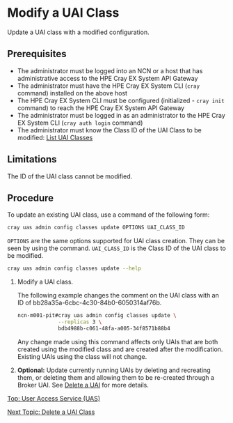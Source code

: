 # Modify a UAI Class

Update a UAI class with a modified configuration.

## Prerequisites

* The administrator must be logged into an NCN or a host that has administrative access to the HPE Cray EX System API Gateway
* The administrator must have the HPE Cray EX System CLI (`cray` command) installed on the above host
* The HPE Cray EX System CLI must be configured (initialized - `cray init` command) to reach the HPE Cray EX System API Gateway
* The administrator must be logged in as an administrator to the HPE Cray EX System CLI (`cray auth login` command)
* The administrator must know the Class ID of the UAI Class to be modified: [List UAI Classes](List_Available_UAI_Classes.md)

## Limitations

The ID of the UAI class cannot be modified.

## Procedure

To update an existing UAI class, use a command of the following form:

```bash
cray uas admin config classes update OPTIONS UAI_CLASS_ID
```

`OPTIONS` are the same options supported for UAI class creation. They can be seen by using the command.
`UAI_CLASS_ID` is the Class ID of the UAI class to be modified.

```bash
cray uas admin config classes update --help
```

1. Modify a UAI class.

   The following example changes the comment on the UAI class with an ID of bb28a35a-6cbc-4c30-84b0-6050314af76b.

   ```bash
   ncn-m001-pit#cray uas admin config classes update \
                --replicas 3 \
                bdb4988b-c061-48fa-a005-34f8571b88b4
   ```

   Any change made using this command affects only UAIs that are both created using the modified class and are created after the modification. Existing UAIs using the class will not change.

2. **Optional:** Update currently running UAIs by deleting and recreating them, or deleting them and allowing them to be re-created through a Broker UAI. See [Delete a UAI](Delete_a_UAI.md) for more details.

[Top: User Access Service (UAS)](README.md)

[Next Topic: Delete a UAI Class](Delete_a_UAI_Class.md)
